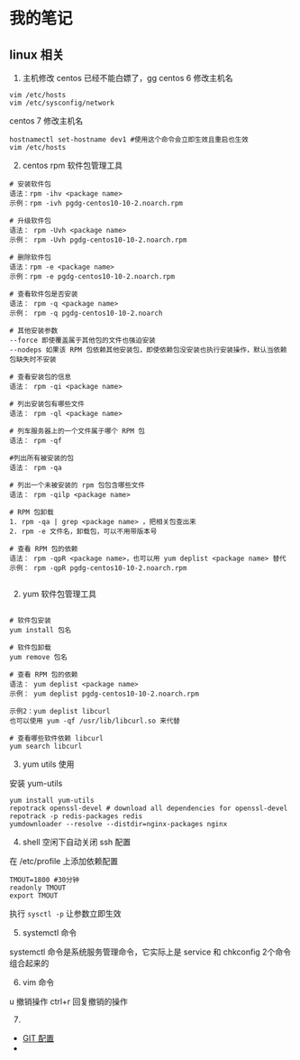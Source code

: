 # 我的笔记


## linux 相关


1. 主机修改		centos 已经不能白嫖了，gg
centos 6 修改主机名
```shell
vim /etc/hosts
vim /etc/sysconfig/network
```

centos 7 修改主机名
```shell
hostnamectl set-hostname dev1 #使用这个命令会立即生效且重启也生效
vim /etc/hosts
```

2. centos rpm 软件包管理工具

```
# 安装软件包
语法：rpm -ihv <package name>
示例：rpm -ivh pgdg-centos10-10-2.noarch.rpm

# 升级软件包
语法： rpm -Uvh <package name>
示例： rpm -Uvh pgdg-centos10-10-2.noarch.rpm

# 删除软件包
语法：rpm -e <package name>
示例：rpm -e pgdg-centos10-10-2.noarch.rpm

# 查看软件包是否安装
语法： rpm -q <package name>
示例： rpm -q pgdg-centos10-10-2.noarch

# 其他安装参数
--force 即使覆盖属于其他包的文件也强迫安装
--nodeps 如果该 RPM 包依赖其他安装包，即使依赖包没安装也执行安装操作，默认当依赖包缺失时不安装

# 查看安装包的信息
语法： rpm -qi <package name>

# 列出安装包有哪些文件
语法： rpm -ql <package name>

# 列车服务器上的一个文件属于哪个 RPM 包
语法： rpm -qf

#列出所有被安装的包
语法： rpm -qa

# 列出一个未被安装的 rpm 包包含哪些文件
语法： rpm -qilp <package name>

# RPM 包卸载
1. rpm -qa | grep <package name> ，把相关包查出来
2. rpm -e 文件名，卸载包，可以不用带版本号

# 查看 RPM 包的依赖
语法： rpm -qpR <package name>，也可以用 yum deplist <package name> 替代
示例： rpm -qpR pgdg-centos10-10-2.noarch.rpm


```

2. yum 软件包管理工具

```shell

# 软件包安装
yum install 包名

# 软件包卸载
yum remove 包名

# 查看 RPM 包的依赖
语法： yum deplist <package name>
示例： yum deplist pgdg-centos10-10-2.noarch.rpm

示例2：yum deplist libcurl
也可以使用 yum -qf /usr/lib/libcurl.so 来代替

# 查看哪些软件依赖 libcurl
yum search libcurl

```

3. yum utils 使用

安装 yum-utils
```shell
yum install yum-utils
repotrack openssl-devel # download all dependencies for openssl-devel
repotrack -p redis-packages redis
yumdownloader --resolve --distdir=nginx-packages nginx
```

4. shell 空闲下自动关闭 ssh 配置

在 /etc/profile 上添加依赖配置
```shell
TMOUT=1800 #30分钟
readonly TMOUT
export TMOUT
```

执行 `sysctl -p` 让参数立即生效

5. systemctl 命令

systemctl 命令是系统服务管理命令，它实际上是 service  和 chkconfig 2个命令组合起来的


6. vim 命令

u 撤销操作
ctrl+r 回复撤销的操作


7. 

- [GIT 配置](git/git-setting.md)
-

